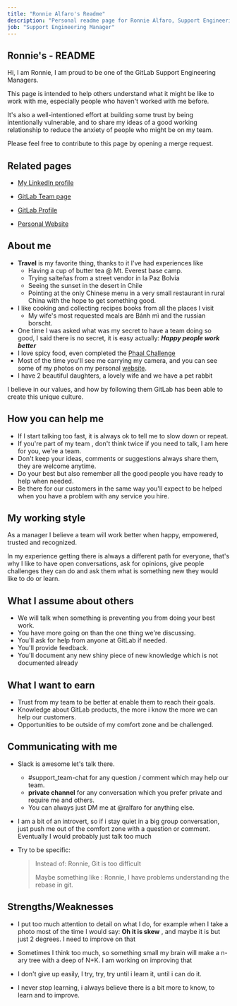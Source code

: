 ```yaml
---
title: "Ronnie Alfaro's Readme"
description: "Personal readme page for Ronnie Alfaro, Support Engineering Manager, GitLab"
job: "Support Engineering Manager"
---
```

## Ronnie's - README

Hi, I am Ronnie, I am proud to be one of the GitLab Support Engineering Managers.

This page is intended to help others understand what it might be like to work with me, especially people who haven't worked with me before.

It's also a well-intentioned effort at building some trust by being intentionally vulnerable, and to share my ideas of a good working relationship to reduce the anxiety of people who might be on my team.

Please feel free to contribute to this page by opening a merge request.

## Related pages

* [My LinkedIn profile](https://www.linkedin.com/in/ronnie-a-4a4a6b31/)

* [GitLab Team page](/handbook/company/team/#ronniealfaro)

* [GitLab Profile](https://gitlab.com/ronniealfaro)

* [Personal Website](https://www.ronniealfaro.com/)

## About me

* **Travel** is my favorite thing, thanks to it I've had experiences like
  * Having a cup of butter tea @ Mt. Everest base camp.
  * Trying salteñas from a street vendor in la Paz Bolvia
  * Seeing the sunset in the desert in Chile
  * Pointing at the only Chinese menu in a very small restaurant in rural China with the hope to get something good.
* I like cooking and collecting recipes books from all the places I visit
  * My wife's most requested meals are Bánh mì and the russian borscht.
* One time I was asked what was my secret to have a team doing so good, I said there is no secret, it is easy actually: ***Happy people work better***
* I love spicy food, even completed the [Phaal Challenge](https://newyork.seriouseats.com/2008/06/brick-lane-curry-house-east-village-nyc-phaal-spiciest-indian-curry.html)
* Most of the time you'll see me carrying my camera, and you can see some of my photos on my personal [website](https://www.ronniealfaro.com).
* I have 2 beautiful daughters, a lovely wife and we have a pet rabbit

I believe in our values, and how by following them GitLab has been able to create this unique culture.

## How you can help me

* If I start talking too fast, it is always ok to tell me to slow down or repeat.
* If you're part of my team , don't think twice if you need to talk, I am here for you, we're a team.
* Don't keep your ideas, comments or suggestions always share them, they are welcome anytime.
* Do your best but also remember all the good people you have ready to help when needed.
* Be there for our customers in the same way you'll expect to be helped when you have a problem with any service you hire.

## My working style

As a manager I believe a team will work better when happy, empowered,  trusted and recognized.

In my experience getting there is always a different path for everyone,  that's why I like to have open conversations, ask for opinions, give people challenges they can do and ask them what is something new they would like to do or learn.

## What I assume about others

* We will talk when something is preventing you from doing your best work.
* You have more going on than the one thing we're discussing.
* You'll ask for help from anyone at GitLab if needed.
* You'll provide feedback.
* You'll document any new shiny piece of new knowledge which is not documented already

## What I want to earn

* Trust from my team to be better at enable them to reach their goals.
* Knowledge  about GitLab products, the more i know the more we can help our customers.
* Opportunities to be outside of my comfort zone and be challenged.

## Communicating with me

* Slack is awesome let's talk there.

  * #support_team-chat for any question / comment which may help our team.
  * **private channel** for any conversation which you prefer private and require me and others.
  * You can always just DM me at @ralfaro for anything else.

* I am a bit of an introvert, so if i stay quiet in a big group conversation, just push me out of the comfort zone with a question or comment. Eventually I would probably just talk too much

* Try to be specific:

  > Instead of: Ronnie, Git is too difficult
  >
  > Maybe something like : Ronnie, I have problems understanding the rebase in git.

## Strengths/Weaknesses

* I put too much attention to detail on  what I do, for example when I take a photo most of the time I would say: **Oh it is skew** , and maybe it is but just 2 degrees. I need to improve on that

* Sometimes I think too much, so something small my brain will make a n-ary tree with a deep of N+K. I am working on improving that

* I don't give up easily, I try, try, try until i learn it, until i can do it.

* I never stop learning, i always believe there is a bit more to know, to learn and to improve.
